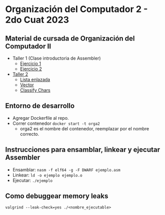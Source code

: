 # Organización del Computador 2 - 2do Cuat 2023

## Material de cursada de Organización del Computador II

- Taller 1 (Clase introductoria de Assembler)
	- [Ejercicio 1](1_Intro_Y_Assembler/Ej1/holamundo.asm)
	- [Ejercicio 2](1_Intro_Y_Assembler/Ej2/sumador.asm)
- [Taller 2](2_POO_Memoria_Dinámica/)
	- [Lista enlazada](2_POO_Memoria_Dinámica/lista_enlazada.c)
	- [Vector](2_POO_Memoria_Dinámica/vector.c)
	- [Classify Chars](2_POO_Memoria_Dinámica/classify_chars.c)

## Entorno de desarrollo

- Agregar Dockerfile al repo.
- Correr contenedor `docker start -t orga2`
	- orga2 es el nombre del contenedor, reemplazar por el nombre correcto.

## Instrucciones para ensamblar, linkear y ejecutar Assembler

- Ensamblar: `nasm -f elf64 -g -F DWARF ejemplo.asm`
- Linkear: `ld -o ejemplo ejemplo.o`
- Ejecutar: `./ejemplo`

## Como debuggear memory leaks

`valgrind --leak-check=yes ./<nombre_ejecutable>`
